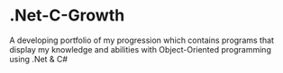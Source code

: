 # .Net-C-Growth
A developing portfolio of my progression which contains programs that display my knowledge and abilities with Object-Oriented programming using .Net &amp; C#
